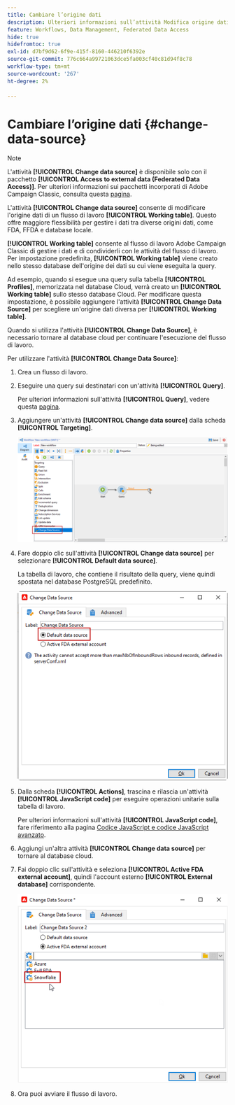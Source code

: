 ```yaml
---
title: Cambiare l’origine dati
description: Ulteriori informazioni sull’attività Modifica origine dati
feature: Workflows, Data Management, Federated Data Access
hide: true
hidefromtoc: true
exl-id: d7bf9d62-6f9e-415f-8160-446210f6392e
source-git-commit: 776c664a99721063dce5fa003cf40c81d94f8c78
workflow-type: tm+mt
source-wordcount: '267'
ht-degree: 2%

---
```


# Cambiare l’origine dati {#change-data-source}

>[!NOTE]
>
> L&#39;attività **[!UICONTROL Change data source]** è disponibile solo con il pacchetto **[!UICONTROL Access to external data (Federated Data Access)]**. Per ulteriori informazioni sui pacchetti incorporati di Adobe Campaign Classic, consulta questa [pagina](../../installation/using/installing-campaign-standard-packages.md).

L&#39;attività **[!UICONTROL Change data source]** consente di modificare l&#39;origine dati di un flusso di lavoro **[!UICONTROL Working table]**. Questo offre maggiore flessibilità per gestire i dati tra diverse origini dati, come FDA, FFDA e database locale.

**[!UICONTROL Working table]** consente al flusso di lavoro Adobe Campaign Classic di gestire i dati e di condividerli con le attività del flusso di lavoro.
Per impostazione predefinita, **[!UICONTROL Working table]** viene creato nello stesso database dell&#39;origine dei dati su cui viene eseguita la query.

Ad esempio, quando si esegue una query sulla tabella **[!UICONTROL Profiles]**, memorizzata nel database Cloud, verrà creato un **[!UICONTROL Working table]** sullo stesso database Cloud.
Per modificare questa impostazione, è possibile aggiungere l&#39;attività **[!UICONTROL Change Data Source]** per scegliere un&#39;origine dati diversa per **[!UICONTROL Working table]**.

Quando si utilizza l&#39;attività **[!UICONTROL Change Data Source]**, è necessario tornare al database cloud per continuare l&#39;esecuzione del flusso di lavoro.

Per utilizzare l&#39;attività **[!UICONTROL Change Data Source]**:

1. Crea un flusso di lavoro.

1. Eseguire una query sui destinatari con un&#39;attività **[!UICONTROL Query]**.

   Per ulteriori informazioni sull&#39;attività **[!UICONTROL Query]**, vedere questa [pagina](../../workflow/using/query.md#creating-a-query).

1. Aggiungere un&#39;attività **[!UICONTROL Change data source]** dalla scheda **[!UICONTROL Targeting]**.

   ![](assets/change-data-source.png)

1. Fare doppio clic sull&#39;attività **[!UICONTROL Change data source]** per selezionare **[!UICONTROL Default data source]**.

   La tabella di lavoro, che contiene il risultato della query, viene quindi spostata nel database PostgreSQL predefinito.

   ![](assets/change-data-source_2.png)

1. Dalla scheda **[!UICONTROL Actions]**, trascina e rilascia un&#39;attività **[!UICONTROL JavaScript code]** per eseguire operazioni unitarie sulla tabella di lavoro.

   Per ulteriori informazioni sull&#39;attività **[!UICONTROL JavaScript code]**, fare riferimento alla pagina [Codice JavaScript e codice JavaScript avanzato](../../workflow/using/sql-code-and-javascript-code.md#javascript-code).

1. Aggiungi un&#39;altra attività **[!UICONTROL Change data source]** per tornare al database cloud.

1. Fai doppio clic sull&#39;attività e seleziona **[!UICONTROL Active FDA external account]**, quindi l&#39;account esterno **[!UICONTROL External database]** corrispondente.

   ![](assets/change-data-source_3.png)

1. Ora puoi avviare il flusso di lavoro.
